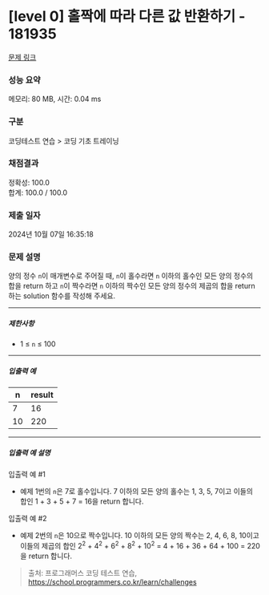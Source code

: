# [level 0] 홀짝에 따라 다른 값 반환하기 - 181935 

[문제 링크](https://school.programmers.co.kr/learn/courses/30/lessons/181935) 

### 성능 요약

메모리: 80 MB, 시간: 0.04 ms

### 구분

코딩테스트 연습 > 코딩 기초 트레이닝

### 채점결과

정확성: 100.0<br/>합계: 100.0 / 100.0

### 제출 일자

2024년 10월 07일 16:35:18

### 문제 설명

<p>양의 정수 <code>n</code>이 매개변수로 주어질 때, <code>n</code>이 홀수라면 <code>n</code> 이하의 홀수인 모든 양의 정수의 합을 return 하고 <code>n</code>이 짝수라면 <code>n</code> 이하의 짝수인 모든 양의 정수의 제곱의 합을 return 하는 solution 함수를 작성해 주세요.</p>

<hr>

<h5>제한사항</h5>

<ul>
<li>1 ≤ <code>n</code> ≤ 100</li>
</ul>

<hr>

<h5>입출력 예</h5>
<table class="table">
        <thead><tr>
<th>n</th>
<th>result</th>
</tr>
</thead>
        <tbody><tr>
<td>7</td>
<td>16</td>
</tr>
<tr>
<td>10</td>
<td>220</td>
</tr>
</tbody>
      </table>
<hr>

<h5>입출력 예 설명</h5>

<p>입출력 예 #1</p>

<ul>
<li>예제 1번의 <code>n</code>은 7로 홀수입니다. 7 이하의 모든 양의 홀수는 1, 3, 5, 7이고 이들의 합인 1 + 3 + 5 + 7 = 16을 return 합니다.</li>
</ul>

<p>입출력 예 #2</p>

<ul>
<li>예제 2번의 <code>n</code>은 10으로 짝수입니다. 10 이하의 모든 양의 짝수는 2, 4, 6, 8, 10이고 이들의 제곱의 합인 2<sup>2</sup> + 4<sup>2</sup> + 6<sup>2</sup> + 8<sup>2</sup> + 10<sup>2</sup> = 4 + 16 + 36 + 64 + 100 = 220을 return 합니다.</li>
</ul>


> 출처: 프로그래머스 코딩 테스트 연습, https://school.programmers.co.kr/learn/challenges